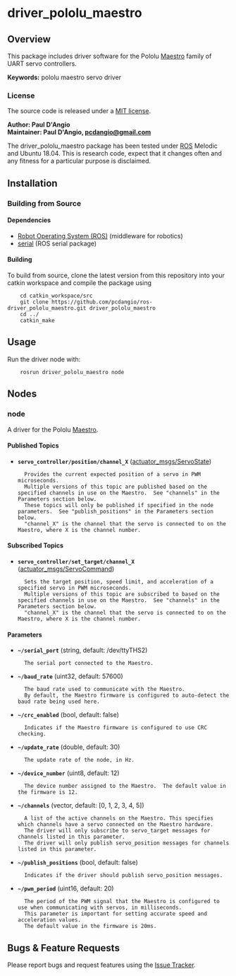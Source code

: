 # driver_pololu_maestro

## Overview

This package includes driver software for the Pololu [Maestro] family of UART servo controllers.

**Keywords:** pololu maestro servo driver

### License

The source code is released under a [MIT license](LICENSE).

**Author: Paul D'Angio<br />
Maintainer: Paul D'Angio, pcdangio@gmail.com**

The driver_pololu_maestro package has been tested under [ROS] Melodic and Ubuntu 18.04. This is research code, expect that it changes often and any fitness for a particular purpose is disclaimed.

## Installation

### Building from Source

#### Dependencies

- [Robot Operating System (ROS)](http://wiki.ros.org) (middleware for robotics)
- [serial](http://wiki.ros.org/serial) (ROS serial package)

#### Building

To build from source, clone the latest version from this repository into your catkin workspace and compile the package using

        cd catkin_workspace/src
        git clone https://github.com/pcdangio/ros-driver_pololu_maestro.git driver_pololu_maestro
        cd ../
        catkin_make

## Usage

Run the driver node with:

        rosrun driver_pololu_maestro node

## Nodes

### node

A driver for the Pololu [Maestro].


#### Published Topics
* **`servo_controller/position/channel_X`** ([actuator_msgs/ServoState](https://github.com/pcdangio/ros-actuator_msgs/blob/master/msg/ServoState.msg))

        Provides the current expected position of a servo in PWM microseconds.
        Multiple versions of this topic are published based on the specified channels in use on the Maestro.  See "channels" in the Parameters section below.
        These topics will only be published if specified in the node parameters.  See "publish_positions" in the Parameters section below.
        "channel_X" is the channel that the servo is connected to on the Maestro, where X is the channel number.

#### Subscribed Topics

* **`servo_controller/set_target/channel_X`** ([actuator_msgs/ServoCommand](https://github.com/pcdangio/ros-actuator_msgs/blob/master/msg/ServoCommand.msg))

        Sets the target position, speed limit, and acceleration of a specified servo in PWM microseconds.
        Multiple versions of this topic are subscribed to based on the specified channels in use on the Maestro.  See "channels" in the Parameters section below.
        "channel_X" is the channel that the servo is connected to on the Maestro, where X is the channel number.

#### Parameters

* **`~/serial_port`** (string, default: /dev/ttyTHS2)

        The serial port connected to the Maestro.

* **`~/baud_rate`** (uint32, default: 57600)

        The baud rate used to communicate with the Maestro.
        By default, the Maestro firmware is configured to auto-detect the baud rate being used here.

* **`~/crc_enabled`** (bool, default: false)

        Indicates if the Maestro firmware is configured to use CRC checking.

* **`~/update_rate`** (double, default: 30)

        The update rate of the node, in Hz.

* **`~/device_number`** (uint8, default: 12)

        The device number assigned to the Maestro.  The default value in the firmware is 12.

* **`~/channels`** (vector<uint8>, default: [0, 1, 2, 3, 4, 5])

        A list of the active channels on the Maestro. This specifies which channels have a servo connected on the Maestro hardware.
        The driver will only subscribe to servo_target messages for channels listed in this parameter.
        The driver will only publish servo_position messages for channels listed in this parameter.

* **`~/publish_positions`** (bool, default: false)

        Indicates if the driver should publish servo_position messages.

* **`~/pwm_period`** (uint16, default: 20)

        The period of the PWM signal that the Maestro is configured to use when communicating with servos, in milliseconds.
        This parameter is important for setting accurate speed and acceleration values.
        The default value in the firmware is 20ms.


## Bugs & Feature Requests

Please report bugs and request features using the [Issue Tracker](https://github.com/pcdangio/ros-driver_pololu_maestro/issues).


[ROS]: http://www.ros.org
[Maestro]: https://www.pololu.com/product/1350
